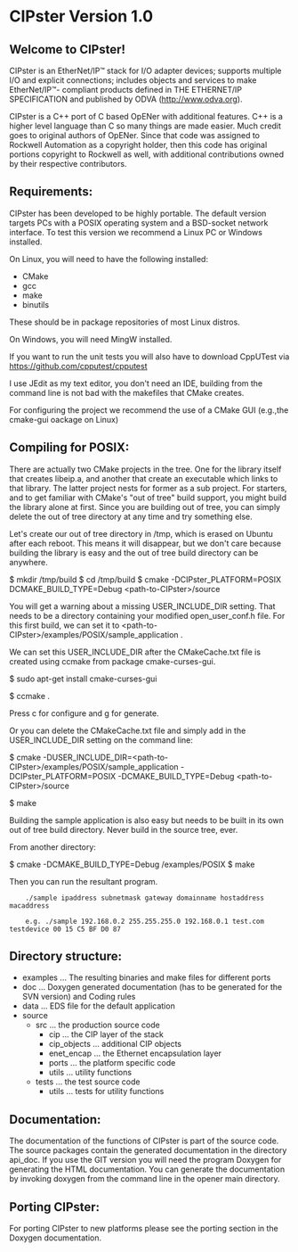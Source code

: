 CIPster Version 1.0
====================

Welcome to CIPster!
------------------

CIPster is an EtherNet/IP&trade; stack for I/O adapter devices; supports multiple
I/O and explicit connections; includes objects and services to make EtherNet/IP&trade;-
compliant products defined in THE ETHERNET/IP SPECIFICATION and published by
ODVA (http://www.odva.org).

CIPster is a C++ port of C based OpENer with additional features. C++ is a
higher level language than C so many things are made easier. Much credit goes to
original authors of OpENer. Since that code was assigned to Rockwell Automation
as a copyright holder, then this code has original portions copyright to Rockwell as
well, with additional contributions owned by their respective contributors.


Requirements:
-------------
CIPster has been developed to be highly portable. The default version targets PCs
with a POSIX operating system and a BSD-socket network interface. To test this
version we recommend a Linux PC or Windows installed.

On Linux, you will need to have the following installed:

* CMake
* gcc
* make
* binutils

These should be in package repositories of most Linux distros.

On Windows, you will need MingW installed.

If you want to run the unit tests you will also have to download CppUTest via
https://github.com/cpputest/cpputest

I use JEdit as my text editor, you don't need an IDE, building from the command
line is not bad with the makefiles that CMake creates.

For configuring the project we recommend the use of a CMake GUI (e.g.,the
cmake-gui oackage on Linux)

Compiling for POSIX:
-------------------


There are actually two CMake projects in the tree.  One for the library itself
that creates libeip.a, and another that create an executable which links to
that library.  The latter project nests for former as a sub project.
For starters, and to get familiar with CMake's "out of tree" build support,
you might build the library alone at first.  Since you are building out of tree,
you can simply delete the out of tree directory at any time and try something
else.

Let's create our out of tree directory in /tmp, which is erased on Ubuntu
after each reboot.  This means it will disappear, but we don't care because
building the library is easy and the out of tree build directory can be anywhere.

$ mkdir /tmp/build
$ cd /tmp/build
$ cmake -DCIPster_PLATFORM=POSIX DCMAKE_BUILD_TYPE=Debug &lt;path-to-CIPster&gt;/source

You will get a warning about a missing USER_INCLUDE_DIR setting.  That needs
to be a directory containing your modified open_user_conf.h file.  For this
first build, we can set it to &lt;path-to-CIPster&gt;/examples/POSIX/sample_application .

We can set this USER_INCLUDE_DIR after the CMakeCache.txt file is created
using ccmake from package cmake-curses-gui.

$ sudo apt-get install cmake-curses-gui

$ ccmake .

Press c for configure and g for generate.

Or you can delete the CMakeCache.txt file and simply add in the USER_INCLUDE_DIR
setting on the command line:

$ cmake -DUSER_INCLUDE_DIR=&lt;path-to-CIPster&gt;/examples/POSIX/sample_application -DCIPster_PLATFORM=POSIX -DCMAKE_BUILD_TYPE=Debug &lt;path-to-CIPster&gt;/source

$ make

Building the sample application is also easy but needs to be built in its own
out of tree build directory.  Never build in the source tree, ever.

From another directory:

$ cmake -DCMAKE_BUILD_TYPE=Debug <path-to-CIPster>/examples/POSIX
$ make

Then you can run the resultant program.

        ./sample ipaddress subnetmask gateway domainname hostaddress macaddress

        e.g. ./sample 192.168.0.2 255.255.255.0 192.168.0.1 test.com testdevice 00 15 C5 BF D0 87


Directory structure:
--------------------
- examples ...  The resulting binaries and make files for different ports
- doc ...  Doxygen generated documentation (has to be generated for the SVN version) and Coding rules
- data ... EDS file for the default application
- source
    - src ... the production source code
        - cip ... the CIP layer of the stack
        - cip_objects ... additional CIP objects
        - enet_encap ... the Ethernet encapsulation layer
        - ports ... the platform specific code
        - utils ... utility functions
    - tests ... the test source code
        - utils ... tests for utility functions

Documentation:
--------------
The documentation of the functions of CIPster is part of the source code. The source
packages contain the generated documentation in the directory api_doc. If you
use the GIT version you will need the program Doxygen for generating the HTML
documentation. You can generate the documentation by invoking doxygen from the
command line in the opener main directory.

Porting CIPster:
---------------
For porting CIPster to new platforms please see the porting section in the
Doxygen documentation.

